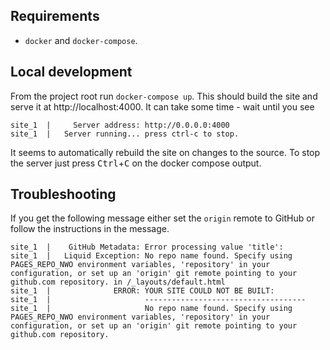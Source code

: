 ## Requirements

- `docker` and `docker-compose`.

## Local development

From the project root run `docker-compose up`. This should build the site and
serve it at http://localhost:4000. It can take some time - wait until you see
```
site_1  |     Server address: http://0.0.0.0:4000
site_1  |   Server running... press ctrl-c to stop.
```
It seems to automatically rebuild the site on changes to the source. To stop
the server just press <kbd>Ctrl</kbd>+<kbd>C</kbd> on the docker compose output.

## Troubleshooting

If you get the following message either set the `origin` remote to GitHub or
follow the instructions in the message.

```
site_1  |    GitHub Metadata: Error processing value 'title':
site_1  |   Liquid Exception: No repo name found. Specify using PAGES_REPO_NWO environment variables, 'repository' in your configuration, or set up an 'origin' git remote pointing to your github.com repository. in /_layouts/default.html
site_1  |              ERROR: YOUR SITE COULD NOT BE BUILT:
site_1  |                     ------------------------------------
site_1  |                     No repo name found. Specify using PAGES_REPO_NWO environment variables, 'repository' in your configuration, or set up an 'origin' git remote pointing to your github.com repository.
```
